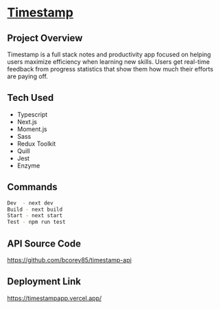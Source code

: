 # [Timestamp](https://timestampapp.vercel.app/)

## Project Overview
Timestamp is a full stack notes and productivity app focused on helping users maximize efficiency when learning new skills. Users get real-time feedback from progress statistics that show them how much their efforts are paying off.

## Tech Used
* Typescript
* Next.js
* Moment.js
* Sass
* Redux Toolkit
* Quill
* Jest
* Enzyme

## Commands
```bash
Dev  - next dev
Build - next build
Start - next start
Test - npm run test
```

## API Source Code
https://github.com/bcorey85/timestamp-api


## Deployment Link
https://timestampapp.vercel.app/



